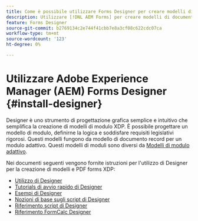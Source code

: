 ```yaml
---
title: Come è possibile utilizzare Forms Designer per creare modelli di documenti di record (DoR) e frammenti di moduli?
description: Utilizzare [!DNL AEM Forms] per creare modelli di documento di record e frammenti di modulo.
feature: Forms Designer
source-git-commit: b2769134c2e744f41cbb7e8a3cf08c622cdc07ca
workflow-type: tm+mt
source-wordcount: '123'
ht-degree: 0%

---
```


# Utilizzare Adobe Experience Manager (AEM) Forms Designer {#install-designer}

Designer è uno strumento di progettazione grafica semplice e intuitivo che semplifica la creazione di modelli di modulo XDP. È possibile progettare un modello di modulo, definirne la logica e soddisfare requisiti legislativi rigorosi. Questi modelli fungono da modello di documento record per un modulo adattivo. Questi modelli di moduli sono diversi da [Modelli di modulo adattivo](template-editor.md).

Nei documenti seguenti vengono fornite istruzioni per l&#39;utilizzo di Designer per la creazione di modelli e PDF forms XDP:

+ [Utilizzo di Designer](assets/using-designer-cs.pdf)
+ [Tutorials di avvio rapido di Designer](https://helpx.adobe.com/content/dam/help/en/experience-manager/6-5/forms/pdf/designer-quickstart.pdf)
+ [Esempi di Designer](https://helpx.adobe.com/content/dam/help/en/experience-manager/6-5/forms/pdf/designer-samples.pdf)
+ [Nozioni di base sugli script di Designer](https://helpx.adobe.com/content/dam/help/en/experience-manager/6-5/forms/pdf/scripting-basics.pdf)
+ [Riferimento script di Designer](https://helpx.adobe.com/content/dam/help/en/experience-manager/6-5/forms/pdf/scripting-reference.pdf)
+ [Riferimento FormCalc Designer](https://helpx.adobe.com/content/dam/help/en/experience-manager/6-5/forms/pdf/formcalc-reference.pdf)
